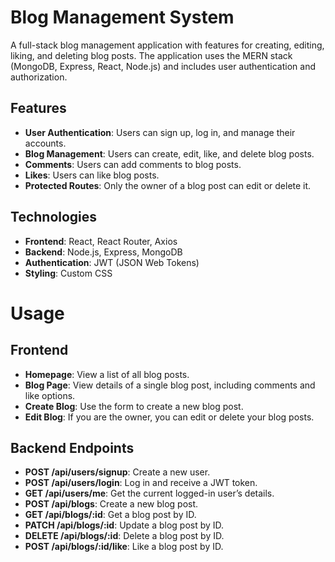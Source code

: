 # Blog Management System

A full-stack blog management application with features for creating, editing, liking, and deleting blog posts. The application uses the MERN stack (MongoDB, Express, React, Node.js) and includes user authentication and authorization.

## Features

- **User Authentication**: Users can sign up, log in, and manage their accounts.
- **Blog Management**: Users can create, edit, like, and delete blog posts.
- **Comments**: Users can add comments to blog posts.
- **Likes**: Users can like blog posts.
- **Protected Routes**: Only the owner of a blog post can edit or delete it.

## Technologies

- **Frontend**: React, React Router, Axios
- **Backend**: Node.js, Express, MongoDB
- **Authentication**: JWT (JSON Web Tokens)
- **Styling**: Custom CSS

# Usage

## Frontend

- **Homepage**: View a list of all blog posts.
- **Blog Page**: View details of a single blog post, including comments and like options.
- **Create Blog**: Use the form to create a new blog post.
- **Edit Blog**: If you are the owner, you can edit or delete your blog posts.

## Backend Endpoints

- **POST /api/users/signup**: Create a new user.
- **POST /api/users/login**: Log in and receive a JWT token.
- **GET /api/users/me**: Get the current logged-in user’s details.
- **POST /api/blogs**: Create a new blog post.
- **GET /api/blogs/:id**: Get a blog post by ID.
- **PATCH /api/blogs/:id**: Update a blog post by ID.
- **DELETE /api/blogs/:id**: Delete a blog post by ID.
- **POST /api/blogs/:id/like**: Like a blog post by ID.
